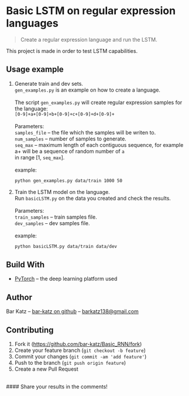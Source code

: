 # Basic LSTM on regular expression languages
> Create a regular expression language and run the LSTM.

This project is made in order to test LSTM capabilities.

## Usage example

1. Generate train and dev sets.<br> `gen_examples.py` is an example on how to create a language.<br><br>
The script `gen_examples.py` will create regular expression samples for the language:<br>
`[0-9]+a+[0-9]+b+[0-9]+c+[0-9]+d+[0-9]+`<br><br>
Parameters:<br>
`samples_file` – the file which the samples will be writen to.<br>
`num_samples` – number of samples to generate.<br>
`seq_max` – maximum length of each contiguous sequence, for example a+ will be a sequence of random number of `a`<br>in range [1, `seq_max`].<br><br>example:
    ```sh
    python gen_examples.py data/train 1000 50
    ```
2. Train the LSTM model on the language.<br>
Run `basicLSTM.py` on the data you created and check the results.<br><br>
Parameters:<br>
`train_samples` – train samples file.<br>
`dev_samples` – dev samples file.<br><br>
example:
    ```sh
    python basicLSTM.py data/train data/dev
    ```
## Build With
* [PyTorch](https://pytorch.org/docs/stable/index.html) – the deep learning platform used


## Author

Bar Katz – [bar-katz on github](https://github.com/bar-katz) – barkatz138@gmail.com

## Contributing

1. Fork it (<https://github.com/bar-katz/Basic_RNN/fork>)
2. Create your feature branch (`git checkout -b feature`)
3. Commit your changes (`git commit -am 'add feature'`)
4. Push to the branch (`git push origin feature`)
5. Create a new Pull Request
<br>
#### Share your results in the comments!
